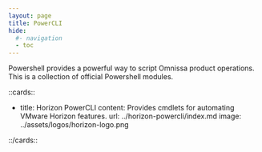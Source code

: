 ```yaml
---
layout: page
title: PowerCLI
hide:
  #- navigation
  - toc
---
```


Powershell provides a powerful way to script Omnissa product operations. This is a collection of official Powershell modules.

::cards::

- title: Horizon PowerCLI
  content: Provides cmdlets for automating VMware Horizon features.
  url: ../horizon-powercli/index.md
  image: ../assets/logos/horizon-logo.png

::/cards::
